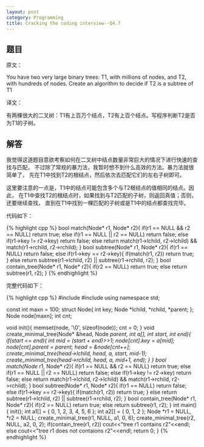 ```yaml
---
layout: post
category: Programming
title: Cracking the coding interview--Q4.7
---
```


## 题目

原文：

You have two very large binary trees: T1, with millions of nodes, 
and T2, with hundreds of nodes. Create an algorithm to decide if 
T2 is a subtree of T1

译文：

有两棵很大的二叉树：T1有上百万个结点，T2有上百个结点。写程序判断T2是否为T1的子树。

## 解答

我觉得这道题目意欲考察如何在二叉树中结点数量非常巨大的情况下进行快速的查找与匹配，
不过除了常规的暴力法，我暂时想不到什么高效的方法。暴力法就很简单了，
先在T1中找到T2的根结点，然后依次去匹配它们的左右子树即可。

这里要注意的一点是，T1中的结点可能包含多个与T2根结点的值相同的结点。因此，
在T1中查找T2的根结点时，如果找到与T2匹配的子树，则返回真值；否则，还要继续查找，
直到在T1中找到一棵匹配的子树或是T1中的结点都查找完毕。

代码如下：

{% highlight cpp %}
bool match(Node* r1, Node* r2){
    if(r1 == NULL && r2 == NULL) return true;
    else if(r1 == NULL || r2 == NULL) return false;
    else if(r1->key != r2->key) return false;
    else return match(r1->lchild, r2->lchild) && match(r1->rchild, r2->rchild);
}
bool subtree(Node* r1, Node* r2){
    if(r1 == NULL) return false;
    else if(r1->key == r2->key){
        if(match(r1, r2)) return true;
    }
    else return subtree(r1->lchild, r2) || subtree(r1->rchild, r2);
}
bool contain_tree(Node* r1, Node* r2){
    if(r2 == NULL) return true;
    else return subtree(r1, r2);
}
{% endhighlight %}

完整代码如下：

{% highlight cpp %}
#include <iostream>
#include <cstring>
using namespace std;

const int maxn = 100;
struct Node{
    int key;
    Node *lchild, *rchild, *parent;
};
Node node[maxn];
int cnt;

void init(){
    memset(node, '\0', sizeof(node));
    cnt = 0;
}
void create_minimal_tree(Node* &head, Node *parent, int a[], int start, int end){
    if(start <= end){
        int mid = (start + end)>>1;
        node[cnt].key = a[mid];
        node[cnt].parent = parent;
        head = &node[cnt++];
        create_minimal_tree(head->lchild, head, a, start, mid-1);
        create_minimal_tree(head->rchild, head, a, mid+1, end);
    }
}
bool match(Node* r1, Node* r2){
    if(r1 == NULL && r2 == NULL) return true;
    else if(r1 == NULL || r2 == NULL) return false;
    else if(r1->key != r2->key) return false;
    else return match(r1->lchild, r2->lchild) && match(r1->rchild, r2->rchild);
}
bool subtree(Node* r1, Node* r2){
    if(r1 == NULL) return false;
    else if(r1->key == r2->key){
        if(match(r1, r2)) return true;
    }
    else return subtree(r1->lchild, r2) || subtree(r1->rchild, r2);
}
bool contain_tree(Node* r1, Node* r2){
    if(r2 == NULL) return true;
    else return subtree(r1, r2);
}
int main(){
	init();
    int a1[] = {
        0, 1, 2, 3, 4, 5, 6
    };
    int a2[] = {
        0, 1, 2
    };
    Node *r1 = NULL, *r2 = NULL;
    create_minimal_tree(r1, NULL, a1, 0, 6);
    create_minimal_tree(r2, NULL, a2, 0, 2);
    if(contain_tree(r1, r2))
        cout<<"tree r1 contains r2"<<endl;
    else cout<<"tree r1 does not contaions r2"<<endl;
    return 0;
}
{% endhighlight %}
